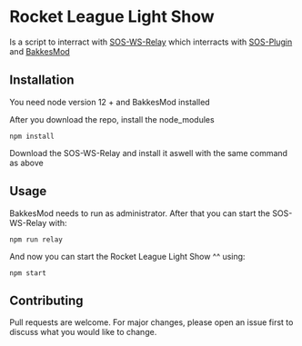 # Rocket League Light Show

Is a script to interract with [SOS-WS-Relay](https://gitlab.com/bakkesplugins/sos/sos-ws-relay) which interracts with [SOS-Plugin](https://gitlab.com/bakkesplugins/sos/sos-plugin) and [BakkesMod](https://www.bakkesmod.com/)

## Installation

You need node version 12 + and BakkesMod installed

After you download the repo, install the node_modules

```
npm install
```

Download the SOS-WS-Relay and install it aswell with the same command as above

## Usage

BakkesMod needs to run as administrator.
After that you can start the SOS-WS-Relay with:

```
npm run relay
```

And now you can start the Rocket League Light Show ^^ using:

```
npm start
```

## Contributing

Pull requests are welcome. For major changes, please open an issue first to discuss what you would like to change.